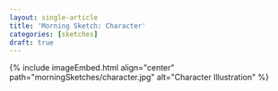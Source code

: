 ```yaml
---
layout: single-article
title: 'Morning Sketch: Character'
categories: [sketches]
draft: true
---
```


{% include imageEmbed.html align="center" path="morningSketches/character.jpg" alt="Character Illustration" %}
